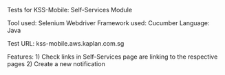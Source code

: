 Tests for KSS-Mobile: Self-Services Module

Tool used: Selenium Webdriver
Framework used: Cucumber
Language: Java
 
Test URL: kss-mobile.aws.kaplan.com.sg
 
Features: 1) Check links in Self-Services page are linking to the respective pages
          2) Create a new notification

